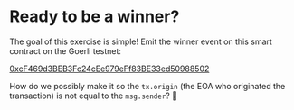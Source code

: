 # Ready to be a winner?

The goal of this exercise is simple! Emit the winner event on this smart contract on the Goerli testnet:

[0xcF469d3BEB3Fc24cEe979eFf83BE33ed50988502](https://goerli.etherscan.io/address/0xcF469d3BEB3Fc24cEe979eFf83BE33ed50988502#code)

How do we possibly make it so the ``tx.origin`` (the EOA who originated the transaction) is not equal to the ``msg.sender``? 🤔